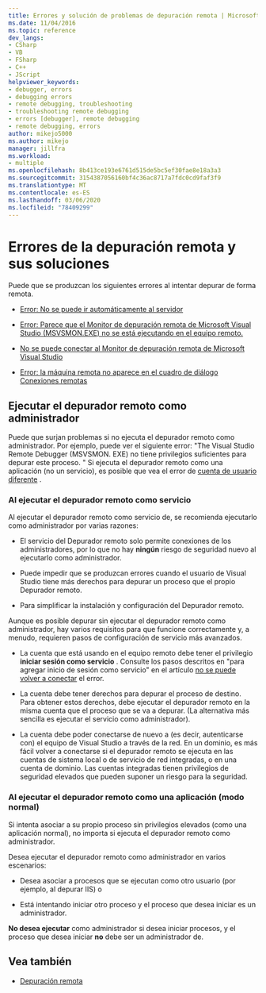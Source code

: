 ```yaml
---
title: Errores y solución de problemas de depuración remota | Microsoft Docs
ms.date: 11/04/2016
ms.topic: reference
dev_langs:
- CSharp
- VB
- FSharp
- C++
- JScript
helpviewer_keywords:
- debugger, errors
- debugging errors
- remote debugging, troubleshooting
- troubleshooting remote debugging
- errors [debugger], remote debugging
- remote debugging, errors
author: mikejo5000
ms.author: mikejo
manager: jillfra
ms.workload:
- multiple
ms.openlocfilehash: 8b413ce193e6761d515de5bc5ef30fae8e18a3a3
ms.sourcegitcommit: 3154387056160bf4c36ac8717a7fdc0cd9faf3f9
ms.translationtype: MT
ms.contentlocale: es-ES
ms.lasthandoff: 03/06/2020
ms.locfileid: "78409299"
---
```

# <a name="remote-debugging-errors-and-troubleshooting"></a>Errores de la depuración remota y sus soluciones

Puede que se produzcan los siguientes errores al intentar depurar de forma remota.

- [Error: No se puede ir automáticamente al servidor](../debugger/error-unable-to-automatically-step-into-the-server.md)

- [Error: Parece que el Monitor de depuración remota de Microsoft Visual Studio (MSVSMON.EXE) no se está ejecutando en el equipo remoto.](error-remote-debugging-monitor-msvsmon-exe-does-not-appear-to-be-running.md)

- [No se puede conectar al Monitor de depuración remota de Microsoft Visual Studio](../debugger/unable-to-connect-to-the-microsoft-visual-studio-remote-debugging-monitor.md)

- [Error: la máquina remota no aparece en el cuadro de diálogo Conexiones remotas](../debugger/error-remote-machine-does-not-appear-in-a-remote-connections-dialog.md)

## <a name="run-the-remote-debugger-as-an-administrator"></a>Ejecutar el depurador remoto como administrador

Puede que surjan problemas si no ejecuta el depurador remoto como administrador. Por ejemplo, puede ver el siguiente error: "The Visual Studio Remote Debugger (MSVSMON. EXE) no tiene privilegios suficientes para depurar este proceso. " Si ejecuta el depurador remoto como una aplicación (no un servicio), es posible que vea el error de [cuenta de usuario diferente](error-the-microsoft-visual-studio-remote-debugging-monitor-on-the-remote-computer-is-running-as-a-different-user.md) .

### <a name="when-running-the-remote-debugger-as-a-service"></a>Al ejecutar el depurador remoto como servicio

Al ejecutar el depurador remoto como servicio de, se recomienda ejecutarlo como administrador por varias razones:

- El servicio del Depurador remoto solo permite conexiones de los administradores, por lo que no hay **ningún** riesgo de seguridad nuevo al ejecutarlo como administrador.

- Puede impedir que se produzcan errores cuando el usuario de Visual Studio tiene más derechos para depurar un proceso que el propio Depurador remoto.

- Para simplificar la instalación y configuración del Depurador remoto.

Aunque es posible depurar sin ejecutar el depurador remoto como administrador, hay varios requisitos para que funcione correctamente y, a menudo, requieren pasos de configuración de servicio más avanzados.

- La cuenta que está usando en el equipo remoto debe tener el privilegio **iniciar sesión como servicio** . Consulte los pasos descritos en "para agregar inicio de sesión como servicio" en el artículo [no se puede volver a conectar](error-the-visual-studio-remote-debugger-service-on-the-target-computer-cannot-connect-back-to-this-computer.md) el error.

- La cuenta debe tener derechos para depurar el proceso de destino. Para obtener estos derechos, debe ejecutar el depurador remoto en la misma cuenta que el proceso que se va a depurar. (La alternativa más sencilla es ejecutar el servicio como administrador). 

- La cuenta debe poder conectarse de nuevo a (es decir, autenticarse con) el equipo de Visual Studio a través de la red. En un dominio, es más fácil volver a conectarse si el depurador remoto se ejecuta en las cuentas de sistema local o de servicio de red integradas, o en una cuenta de dominio. Las cuentas integradas tienen privilegios de seguridad elevados que pueden suponer un riesgo para la seguridad.

### <a name="when-running-the-remote-debugger-as-an-application-normal-mode"></a>Al ejecutar el depurador remoto como una aplicación (modo normal)

Si intenta asociar a su propio proceso sin privilegios elevados (como una aplicación normal), no importa si ejecuta el depurador remoto como administrador.

Desea ejecutar el depurador remoto como administrador en varios escenarios:

- Desea asociar a procesos que se ejecutan como otro usuario (por ejemplo, al depurar IIS) o

- Está intentando iniciar otro proceso y el proceso que desea iniciar es un administrador.

**No desea ejecutar** como administrador si desea iniciar procesos, y el proceso que desea iniciar **no** debe ser un administrador de.

## <a name="see-also"></a>Vea también
- [Depuración remota](../debugger/remote-debugging.md)